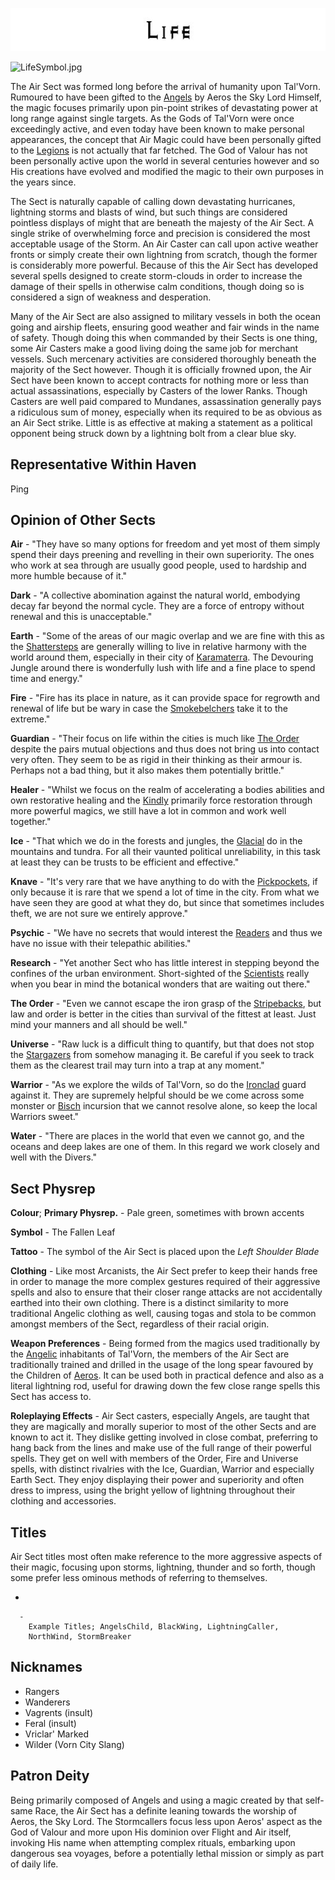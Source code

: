 

<div class="center" style="width: auto; margin-left: auto; margin-right: auto;">

![<File:Life.jpg>](Life.jpg "File:Life.jpg")

</div>

![LifeSymbol.jpg](LifeSymbol.jpg "LifeSymbol.jpg")

The Air Sect was formed long before the arrival of humanity upon
Tal'Vorn. Rumoured to have been gifted to the [Angels](Angel "wikilink")
by Aeros the Sky Lord Himself, the magic focuses primarily upon
pin-point strikes of devastating power at long range against single
targets. As the Gods of Tal'Vorn were once exceedingly active, and even
today have been known to make personal appearances, the concept that Air
Magic could have been personally gifted to the
[Legions](Angel "wikilink") is not actually that far fetched. The God of
Valour has not been personally active upon the world in several
centuries however and so His creations have evolved and modified the
magic to their own purposes in the years since.

The Sect is naturally capable of calling down devastating hurricanes,
lightning storms and blasts of wind, but such things are considered
pointless displays of might that are beneath the majesty of the Air
Sect. A single strike of overwhelming force and precision is considered
the most acceptable usage of the Storm. An Air Caster can call upon
active weather fronts or simply create their own lightning from scratch,
though the former is considerably more powerful. Because of this the Air
Sect has developed several spells designed to create storm-clouds in
order to increase the damage of their spells in otherwise calm
conditions, though doing so is considered a sign of weakness and
desperation.

Many of the Air Sect are also assigned to military vessels in both the
ocean going and airship fleets, ensuring good weather and fair winds in
the name of safety. Though doing this when commanded by their Sects is
one thing, some Air Casters make a good living doing the same job for
merchant vessels. Such mercenary activities are considered thoroughly
beneath the majority of the Sect however. Though it is officially
frowned upon, the Air Sect have been known to accept contracts for
nothing more or less than actual assassinations, especially by Casters
of the lower Ranks. Though Casters are well paid compared to Mundanes,
assassination generally pays a ridiculous sum of money, especially when
its required to be as obvious as an Air Sect strike. Little is as
effective at making a statement as a political opponent being struck
down by a lightning bolt from a clear blue sky.

## **Representative Within Haven**

Ping

## **Opinion of Other Sects**

**Air** - "They have so many options for freedom and yet most of them
simply spend their days preening and revelling in their own superiority.
The ones who work at sea through are usually good people, used to
hardship and more humble because of it."

**Dark** - "A collective abomination against the natural world,
embodying decay far beyond the normal cycle. They are a force of
entropy without renewal and this is unacceptable."

**Earth** - "Some of the areas of our magic overlap and we are fine
with this as the [Shattersteps](Earth_Sect "wikilink") are generally
willing to live in relative harmony with the world around them,
especially in their city of [Karamaterra](Karamaterra "wikilink"). The
Devouring Jungle around there is wonderfully lush with life and a fine
place to spend time and energy."

**Fire** - "Fire has its place in nature, as it can provide space
for regrowth and renewal of life but be wary in case the
[Smokebelchers](Fire_Sect "wikilink") take it to the extreme."

**Guardian** - "Their focus on life within the cities is much like
[The Order](The_Order_Sect "wikilink") despite the pairs mutual objections
and thus does not bring us into contact very often. They seem to be as
rigid in their thinking as their armour is. Perhaps not a bad thing,
but it also makes them potentially brittle."

**Healer** - "Whilst we focus on the realm of accelerating a bodies
abilities and own restorative healing and the [Kindly](Healer_Sect "wikilink")
primarily force restoration through more powerful magics, we still have a lot in
common and work well together."

**Ice** - "That which we do in the forests and jungles, the 
[Glacial](Ice_Sect "wikilink") do in the mountains and tundra. For
all their vaunted political unreliability, in this task at least
they can be trusts to be efficient and effective."

**Knave** - "It's very rare that we have anything to do with the
[Pickpockets](Knaves_Guild "wikilink"), if only because it is rare
that we spend a lot of time in the city. From what we have seen they
are good at what they do, but since that sometimes includes theft,
we are not sure we entirely approve."

**Psychic** - "We have no secrets that would interest the
[Readers](Psychic_Sect "wikilink") and thus we have no issue
with their telepathic abilities."

**Research** - "Yet another Sect who has little interest in
stepping beyond the confines of the urban environment. Short-sighted
of the [Scientists](Research_Sect "wikilink") really when you bear
in mind the botanical wonders that are waiting out there."

**The Order** - "Even we cannot escape the iron grasp of the
[Stripebacks](The_Order_Sect "wikilink"), but law and order
is better in the cities than survival of the fittest at least. 
Just mind your manners and all should be well."

**Universe** - "Raw luck is a difficult thing to quantify, but
that does not stop the [Stargazers](Universe_Sect "wikilink") 
from somehow managing it. Be careful if you seek to track them as
the clearest trail may turn into a trap at any moment."

**Warrior** - "As we explore the wilds of Tal'Vorn, so do the
[Ironclad](Warrior_Sect "wikilink") guard against it. They are
supremely helpful should be we come across some monster or
[Bisch](Bisch "wikilink") incursion that we cannot resolve alone,
so keep the local Warriors sweet."

**Water** - "There are places in the world that even we cannot
go, and the oceans and deep lakes are one of them. In this regard
 we work closely and well with the Divers."

## **Sect Physrep**

**Colour**; **Primary Physrep.** - Pale green, sometimes with brown accents

**Symbol** - The Fallen Leaf

**Tattoo** - The symbol of the Air Sect is placed upon the *Left
Shoulder Blade*

**Clothing** - Like most Arcanists, the Air Sect prefer to keep their
hands free in order to manage the more complex gestures required of
their aggressive spells and also to ensure that their closer range
attacks are not accidentally earthed into their own clothing. There is a
distinct similarity to more traditional Angelic clothing as well,
causing togas and stola to be common amongst members of the Sect,
regardless of their racial origin.

**Weapon Preferences** - Being formed from the magics used traditionally
by the [Angelic](Angel "wikilink") inhabitants of Tal'Vorn, the members
of the Air Sect are traditionally trained and drilled in the usage of
the long spear favoured by the Children of
[Aeros](Aeros_the_Valorous "wikilink"). It can be used both in practical
defence and also as a literal lightning rod, useful for drawing down the
few close range spells this Sect has access to.

**Roleplaying Effects** - Air Sect casters, especially Angels, are
taught that they are magically and morally superior to most of the other
Sects and are known to act it. They dislike getting involved in close
combat, preferring to hang back from the lines and make use of the full
range of their powerful spells. They get on well with members of the
Order, Fire and Universe spells, with distinct rivalries with the Ice,
Guardian, Warrior and especially Earth Sect. They enjoy displaying their
power and superiority and often dress to impress, using the bright
yellow of lightning throughout their clothing and accessories.

## **Titles**

Air Sect titles most often make reference to the more aggressive aspects
of their magic, focusing upon storms, lightning, thunder and so forth,
though some prefer less ominous methods of referring to themselves.

  -

      -
        Example Titles; AngelsChild, BlackWing, LightningCaller,
        NorthWind, StormBreaker

## **Nicknames**

  - Rangers
  - Wanderers
  - Vagrents (insult)
  - Feral (insult)
  - Vriclar' Marked
  - Wilder (Vorn City Slang)

## **Patron Deity**

Being primarily composed of Angels and using a magic created by that
self-same Race, the Air Sect has a definite leaning towards the worship
of Aeros, the Sky Lord. The Stormcallers focus less upon Aeros' aspect
as the God of Valour and more upon His dominion over Flight and Air
itself, invoking His name when attempting complex rituals, embarking
upon dangerous sea voyages, before a potentially lethal mission or
simply as part of daily life.
